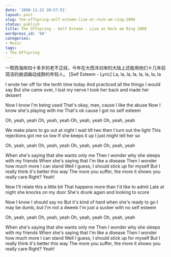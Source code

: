 ```yaml
---
date: '2008-11-23 20:57:51'
layout: post
slug: the-offspring-self-esteem-live-at-rock-am-ring-2008
status: publish
title: The Offspring - Self Esteem - Live at Rock am Ring 2008
wordpress_id: '68'
categories:
- Music
tags:
- The Offspring
---
```



一帮西海岸四十多岁的老不正经，今年在大西洋对岸的大陆上还能用他们十几年前简洁的曲调煽动成群的年轻人。
[Self Esteem - Lyric]
La, la, la, la, la, la, la, la

I wrote her off for the tenth time today
And practiced all the things I would say
But she came over, I lost my nerve
I took her back and made her dessert

Now I know I'm being used
That's okay, man, cause I like the abuse
Now I know she's playing with me
That's ok cause I got no self esteem

Oh, yeah, yeah
Oh, yeah, yeah
Oh, yeah, yeah
Oh, yeah, yeah

We make plans to go out at night
I wait till two then I turn out the light
This rejections got me so low
If she keeps it up I just might tell her so

Oh, yeah, yeah
Oh, yeah, yeah
Oh, yeah, yeah
Oh, yeah, yeah

When she's saying that she wants only me
Then I wonder why she sleeps with my friends
When she's saying that I'm like a disease
Then I wonder how much more I can stand
Well I guess, I should stick up for myself
But I really think it's better this way
The more you suffer, the more it shows you really care
Right?
Yeah!

Now I'll relate this a little bit
That happens more than I'd like to admit
Late at night she knocks on my door
She's drunk again and looking to score

Now I know I should say no
But it's kind of hard when she's ready to go
I may be dumb, but I'm not a dweeb
I'm just a sucker with no self esteem

Oh, yeah, yeah
Oh, yeah, yeah
Oh, yeah, yeah
Oh, yeah, yeah

When she's saying that she wants only me
Then I wonder why she sleeps with my friends
When she's saying that I'm like a disease
Then I wonder how much more I can stand
Well I guess, I should stick up for myself
But I really think it's better this way
The more you suffer, the more it shows you really care
Right?
Yeah! 

